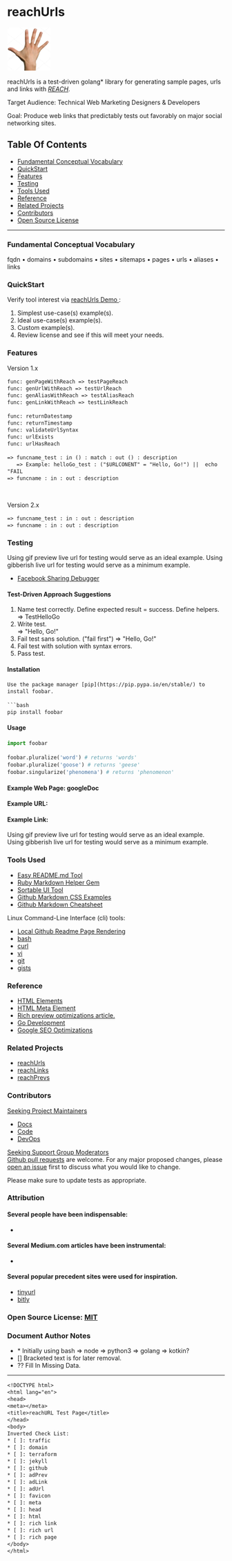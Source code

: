 # reachUrls
<img src="docs/images/reach-logo-fpo-cropped.png" width="100" height="100" title="R•E•A•C•H"/>

reachUrls is a test-driven golang\* library for generating sample pages, urls and links with [*REACH*](docs/README.md).

Target Audience: Technical Web Marketing Designers & Developers  

Goal: Produce web links that predictably tests out favorably on major social networking sites.

## Table Of Contents
* [Fundamental Conceptual Vocabulary](#fundamental-conceptual-vocabulary)
* [QuickStart](#quickstart)
* [Features](#features)
* [Testing](#testing)
* [Tools Used](#tools-used)
* [Reference](#reference)
* [Related Projects](#related-projects)
* [Contributors](#contributors)
* [Open Source License](#open-source-license)
---
### Fundamental Conceptual Vocabulary
fqdn • domains • subdomains • sites • sitemaps • pages • urls • aliases • links 

### QuickStart
Verify tool interest via [reachUrls Demo ]():
1. Simplest use-case(s) example(s).
2. Ideal use-case(s) example(s).
3. Custom example(s).
4. Review license and see if this will meet your needs.

### Features

Version 1.x
```
func: genPageWithReach => testPageReach
func: genUrlWithReach => testUrlReach
func: genAliasWithReach => testAliasReach
func: genLinkWithReach => testLinkReach

func: returnDatestamp
func: returnTimestamp
func: validateUrlSyntax
func: urlExists
func: urlHasReach

=> funcname_test : in () : match : out () : description
   => Example: helloGo_test : ("$URLCONENT" = "Hello, Go!") ||  echo "FAIL 
=> funcname : in : out : description  



```

Version 2.x
```
=> funcname_test : in : out : description
=> funcname : in : out : description  
```

### Testing 
Using gif preview live url for testing would serve as an ideal example.
Using gibberish live url for testing would serve as a minimum example.

* [Facebook Sharing Debugger](https://developers.facebook.com/tools/debug/)

#### Test-Driven Approach Suggestions
1. Name test correctly. Define expected result = success. Define helpers.  
=> TestHelloGo
2. Write test.  
=> "Hello, Go!"
3. Fail test sans solution. ("fail first")
=> "Hello, Go!"
4. Fail test with solution with syntax errors.
5. Pass test.

#### Installation
```
Use the package manager [pip](https://pip.pypa.io/en/stable/) to install foobar.

```bash
pip install foobar
```

#### Usage

```python
import foobar

foobar.pluralize('word') # returns 'words'
foobar.pluralize('goose') # returns 'geese'
foobar.singularize('phenomena') # returns 'phenomenon'
```
#### Example Web Page: googleDoc
#### Example URL: 
#### Example Link: 

Using gif preview live url for testing would serve as an ideal example.  
Using gibberish live url for testing would serve as a minimum example.


### Tools Used
* [Easy README.md Tool](https://www.makeareadme.com/)  
* [Ruby Markdown Helper Gem](https://github.com/BurdetteLamar/markdown_helper#markdown-helper)
* [Sortable UI Tool](http://github.com/sortablejs/ngx-sortablejs)
* [Github Markdown CSS Examples](https://github.com/sindresorhus/github-markdown-css)
* [Github Markdown Cheatsheet](https://github.com/adam-p/markdown-here/wiki/Markdown-Cheatsheet)

Linux Command-Line Interface (cli) tools:
* [Local Github Readme Page Rendering](https://github.com/joeyespo/grip)  
* [bash]()
* [curl]()
* [vi]()
* [git]()
* [gists](https://gist.github.com/jeremy-donson/3114cbdaf72916c85ff4fb9744b7224a)

### Reference
* [HTML Elements](https://developer.mozilla.org/en-US/docs/Web/HTML/Element/meta)
* [HTML Meta Element](https://developer.mozilla.org/en-US/docs/Web/HTML/Element/meta/name)
* [Rich preview optimizations article.](https://medium.com/@richardoosterhof/how-to-optimize-your-site-for-rich-previews-527ed13a6d69)
* [Go Development](https://github.com/jbelmont/golang-workshop)
* [Google SEO Optimizations](https://developers.google.com/search/docs/guides/prototype)

### Related Projects
* [reachUrls]()
* [reachLinks]()
* [reachPrevs]()

### Contributors
[Seeking Project Maintainers]()  
* [Docs]()  
* [Code]()  
* [DevOps]()  

[Seeking Support Group Moderators](https://www.facebook.com/groups/osswebdevbackend)  
[Github pull requests](??) are welcome.  For any major proposed changes, please [open an issue](??) first to discuss what you would like to change.

Please make sure to update tests as appropriate.  

### Attribution

#### Several people have been indispensable:  
* []()

#### Several Medium.com articles have been instrumental:  
* []()

#### Several popular precedent sites were used for inspiration.  
* [tinyurl]()
* [bitly]()

### Open Source License: [MIT](https://choosealicense.com/licenses/mit/)

### Document Author Notes
* \* Initially using bash => node => python3 => golang => kotkin?  
* [] Bracketed text is for later removal.  
* ?? Fill In Missing Data.  

---

```
<!DOCTYPE html>
<html lang="en">
<head>
<meta></meta>
<title>reachURL Test Page</title>
</head>
<body>
Inverted Check List:
* [ ]: traffic
* [ ]: domain
* [ ]: terraform
* [ ]: jekyll
* [ ]: github
* [ ]: adPrev
* [ ]: adLink
* [ ]: adUrl
* [ ]: favicon
* [ ]: meta
* [ ]: head
* [ ]: html
* [ ]: rich link
* [ ]: rich url
* [ ]: rich page
</body>
</html>
```
